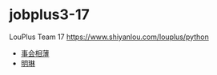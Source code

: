 # jobplus3-17
LouPlus Team 17 https://www.shiyanlou.com/louplus/python
* [事会相薄](https://github.com/shihuixiangbo)
* [明琳](https://github.com/KarenLim0202)
